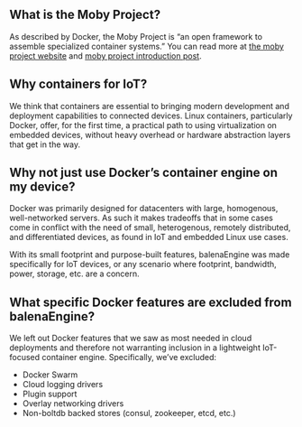 ## What is the Moby Project?

As described by Docker, the Moby Project is “an open framework to assemble specialized container systems.” You can read more at [the moby project website](https://mobyproject.org/) and [moby project introduction post](https://blog.docker.com/2017/04/introducing-the-moby-project/).

## Why containers for IoT?

We think that containers are essential to bringing modern development and deployment capabilities to connected devices. Linux containers, particularly Docker, offer, for the first time, a practical path to using virtualization on embedded devices, without heavy overhead or hardware abstraction layers that get in the way.

## Why not just use Docker’s container engine on my device?

Docker was primarily designed for datacenters with large, homogenous, well-networked servers. As such it makes tradeoffs that in some cases come in conflict with the need of small, heterogenous, remotely distributed, and differentiated devices, as found in IoT and embedded Linux use cases.

With its small footprint and purpose-built features, balenaEngine was made specifically for IoT devices, or any scenario where footprint, bandwidth, power, storage, etc. are a concern.

## What specific Docker features are excluded from balenaEngine?

We left out Docker features that we saw as most needed in cloud deployments and therefore not warranting inclusion in a lightweight IoT-focused container engine. Specifically, we’ve excluded:
- Docker Swarm
- Cloud logging drivers
- Plugin support
- Overlay networking drivers
- Non-boltdb backed stores (consul, zookeeper, etcd, etc.)
